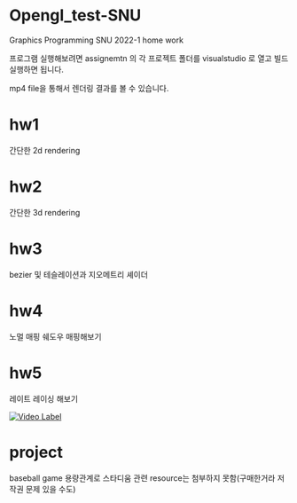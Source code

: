 # Opengl_test-SNU
Graphics Programming SNU 2022-1 home work

프로그램 실행해보려면 assignemtn 의 각 프로젝트 폴더를 
visualstudio 로 열고 빌드 실행하면 됩니다.

mp4 file을 통해서 렌더링 결과를 볼 수 있습니다.
# hw1
간단한 2d rendering

# hw2
간단한 3d rendering 

# hw3
bezier 및 테슬레이션과 지오메트리 셰이더 

# hw4 
노멀 매핑 쉐도우 매핑해보기

# hw5 
레이트 레이싱 해보기  


  
[![Video Label](http://img.youtube.com/vi/oZ4M4XAnx30/0.jpg)](https://youtu.be/oZ4M4XAnx30)


# project
baseball game 용량관계로 스타디움 관련 resource는 첨부하지 못함(구매한거라 저작권 문제 있을 수도)

